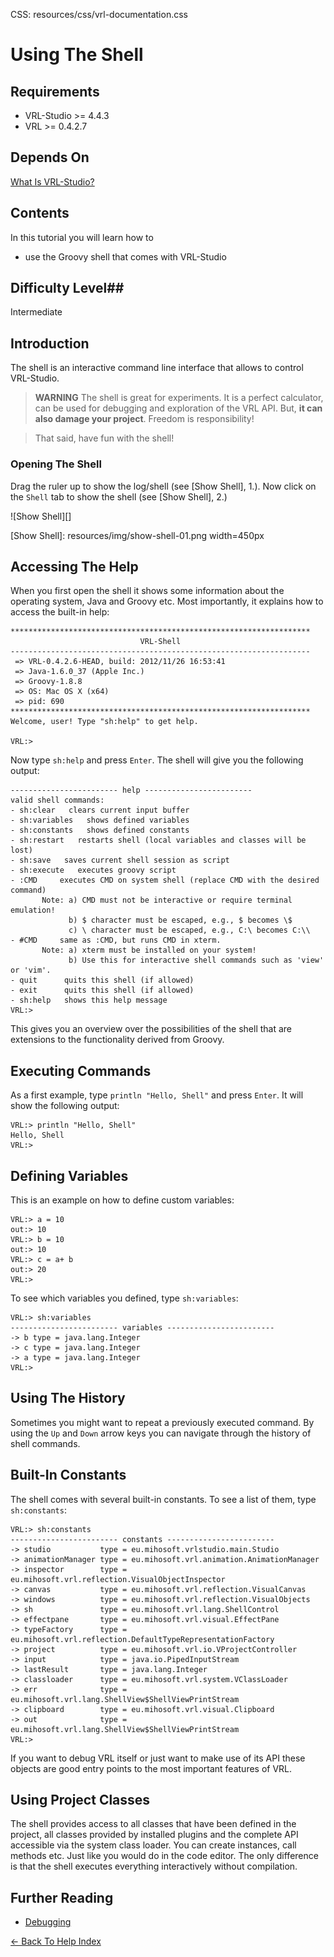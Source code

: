 CSS:	resources/css/vrl-documentation.css

# Using The Shell #

## Requirements ##

- VRL-Studio >= 4.4.3
- VRL >= 0.4.2.7

## Depends On ##

[What Is VRL-Studio?](what-is-vrl-studio.html)

## Contents ##

In this tutorial you will learn how to

- use the Groovy shell that comes with VRL-Studio

## Difficulty Level##

Intermediate

## Introduction ##

The shell is an interactive command line interface that allows to control VRL-Studio.

> **WARNING** The shell is great for experiments. It is a perfect calculator, can be used for debugging and exploration of the VRL API. But, **it can also damage your project**. Freedom is responsibility! 

>That said, have fun with the shell!


### Opening The Shell ###

Drag the ruler up to show the log/shell (see [Show Shell], 1.). Now click on the `Shell` tab to show the shell (see [Show Shell], 2.)

![Show Shell][]

[Show Shell]: resources/img/show-shell-01.png width=450px


## Accessing The Help ##

When you first open the shell it shows some information about the operating system, Java and Groovy etc. Most importantly, it explains how to access the built-in help:

    *******************************************************************
                                 VRL-Shell                             
    -------------------------------------------------------------------
     => VRL-0.4.2.6-HEAD, build: 2012/11/26 16:53:41
     => Java-1.6.0_37 (Apple Inc.)
     => Groovy-1.8.8
     => OS: Mac OS X (x64)
     => pid: 690
    *******************************************************************
    Welcome, user! Type "sh:help" to get help.
    
    VRL:> 

Now type `sh:help` and press `Enter`. The shell will give you the following output:

    ------------------------ help ------------------------
    valid shell commands:
    - sh:clear   clears current input buffer
    - sh:variables   shows defined variables
    - sh:constants   shows defined constants
    - sh:restart   restarts shell (local variables and classes will be lost)
    - sh:save   saves current shell session as script
    - sh:execute   executes groovy script
    - :CMD     executes CMD on system shell (replace CMD with the desired command)
           Note: a) CMD must not be interactive or require terminal emulation!
                 b) $ character must be escaped, e.g., $ becomes \$
                 c) \ character must be escaped, e.g., C:\ becomes C:\\
    - #CMD     same as :CMD, but runs CMD in xterm.
           Note: a) xterm must be installed on your system!
                 b) Use this for interactive shell commands such as 'view' or 'vim'.
    - quit      quits this shell (if allowed)
    - exit      quits this shell (if allowed)
    - sh:help   shows this help message
    VRL:> 

This gives you an overview over the possibilities of the shell that are extensions to the functionality derived from Groovy.

## Executing Commands ##

As a first example, type `println "Hello, Shell"` and press `Enter`. It will show the following output:

    VRL:> println "Hello, Shell"
    Hello, Shell
    VRL:> 

## Defining Variables ##

This is an example on how to define custom variables:

    VRL:> a = 10
    out:> 10
    VRL:> b = 10
    out:> 10
    VRL:> c = a+ b
    out:> 20
    VRL:> 

To see which variables you defined, type `sh:variables`:

    VRL:> sh:variables
    ------------------------ variables ------------------------
    -> b type = java.lang.Integer
    -> c type = java.lang.Integer
    -> a type = java.lang.Integer
    VRL:>

## Using The History ##

Sometimes you might want to repeat a previously executed command. By using the `Up` and `Down` arrow keys you can navigate through the history of shell commands.

## Built-In Constants ##

The shell comes with several built-in constants. To see a list of them, type `sh:constants`:

    VRL:> sh:constants
    ------------------------ constants ------------------------
    -> studio           type = eu.mihosoft.vrlstudio.main.Studio                          
    -> animationManager type = eu.mihosoft.vrl.animation.AnimationManager                 
    -> inspector        type = eu.mihosoft.vrl.reflection.VisualObjectInspector           
    -> canvas           type = eu.mihosoft.vrl.reflection.VisualCanvas                    
    -> windows          type = eu.mihosoft.vrl.reflection.VisualObjects                   
    -> sh               type = eu.mihosoft.vrl.lang.ShellControl                          
    -> effectpane       type = eu.mihosoft.vrl.visual.EffectPane                          
    -> typeFactory      type = eu.mihosoft.vrl.reflection.DefaultTypeRepresentationFactory
    -> project          type = eu.mihosoft.vrl.io.VProjectController                      
    -> input            type = java.io.PipedInputStream                                   
    -> lastResult       type = java.lang.Integer                                          
    -> classloader      type = eu.mihosoft.vrl.system.VClassLoader                        
    -> err              type = eu.mihosoft.vrl.lang.ShellView$ShellViewPrintStream        
    -> clipboard        type = eu.mihosoft.vrl.visual.Clipboard                           
    -> out              type = eu.mihosoft.vrl.lang.ShellView$ShellViewPrintStream        
    VRL:>

If you want to debug VRL itself or just want to make use of its API these objects are good entry points to the most important features of VRL.

## Using Project Classes ##

The shell provides access to all classes that have been defined in the project, all classes provided by installed plugins and the complete API accessible via the system class loader. You can create instances, call methods etc. Just like you would do in the code editor. The only difference is that the shell executes everything interactively without compilation.

## Further Reading ##

- [Debugging](debugging.html)

[<- Back To Help Index](index.html)



